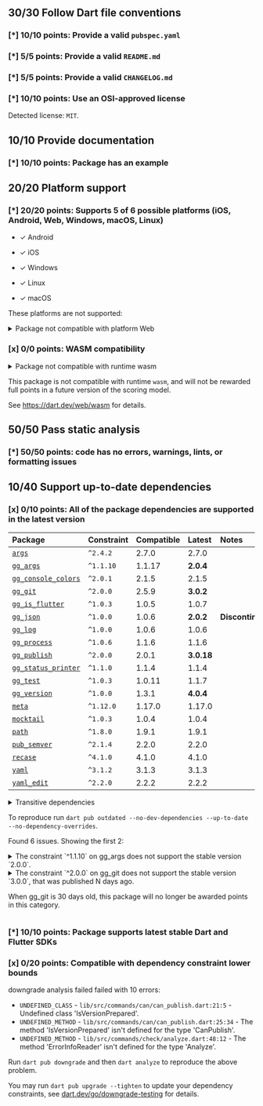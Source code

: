 ## 30/30 Follow Dart file conventions

### [*] 10/10 points: Provide a valid `pubspec.yaml`

### [*] 5/5 points: Provide a valid `README.md`

### [*] 5/5 points: Provide a valid `CHANGELOG.md`

### [*] 10/10 points: Use an OSI-approved license

Detected license: `MIT`.


## 10/10 Provide documentation

### [*] 10/10 points: Package has an example


## 20/20 Platform support

### [*] 20/20 points: Supports 5 of 6 possible platforms (**iOS**, **Android**, Web, **Windows**, **macOS**, **Linux**)

* ✓ Android

* ✓ iOS

* ✓ Windows

* ✓ Linux

* ✓ macOS


These platforms are not supported:

<details>
<summary>
Package not compatible with platform Web
</summary>

Because:
* `package:gg/gg.dart` that imports:
* `package:gg/src/tools/checks.dart` that imports:
* `package:gg_publish/gg_publish.dart` that imports:
* `package:gg_publish/src/commands/publish.dart` that imports:
* `package:gg_version/gg_version.dart` that imports:
* `package:gg_version/src/commands/published_version.dart` that imports:
* `package:gg_args/gg_args.dart` that imports:
* `package:gg_args/src/missing_sub_commands.dart` that imports:
* `dart:io`
</details>

### [x] 0/0 points: WASM compatibility

<details>
<summary>
Package not compatible with runtime wasm
</summary>

Because:
* `package:gg/gg.dart` that imports:
* `package:gg/src/tools/checks.dart` that imports:
* `package:gg_publish/gg_publish.dart` that imports:
* `package:gg_publish/src/commands/publish.dart` that imports:
* `package:gg_version/gg_version.dart` that imports:
* `package:gg_version/src/commands/published_version.dart` that imports:
* `package:gg_args/gg_args.dart` that imports:
* `package:gg_args/src/missing_sub_commands.dart` that imports:
* `dart:io`
</details>

This package is not compatible with runtime `wasm`, and will not be rewarded full points in a future version of the scoring model.

See https://dart.dev/web/wasm for details.


## 50/50 Pass static analysis

### [*] 50/50 points: code has no errors, warnings, lints, or formatting issues


## 10/40 Support up-to-date dependencies

### [x] 0/10 points: All of the package dependencies are supported in the latest version

|Package|Constraint|Compatible|Latest|Notes|
|:-|:-|:-|:-|:-|
|[`args`]|`^2.4.2`|2.7.0|2.7.0||
|[`gg_args`]|`^1.1.10`|1.1.17|**2.0.4**||
|[`gg_console_colors`]|`^2.0.1`|2.1.5|2.1.5||
|[`gg_git`]|`^2.0.0`|2.5.9|**3.0.2**||
|[`gg_is_flutter`]|`^1.0.3`|1.0.5|1.0.7||
|[`gg_json`]|`^1.0.0`|1.0.6|**2.0.2**|**Discontinued**|
|[`gg_log`]|`^1.0.0`|1.0.6|1.0.6||
|[`gg_process`]|`^1.0.6`|1.1.6|1.1.6||
|[`gg_publish`]|`^2.0.0`|2.0.1|**3.0.18**||
|[`gg_status_printer`]|`^1.1.0`|1.1.4|1.1.4||
|[`gg_test`]|`^1.0.3`|1.0.11|1.1.7||
|[`gg_version`]|`^1.0.0`|1.3.1|**4.0.4**||
|[`meta`]|`^1.12.0`|1.17.0|1.17.0||
|[`mocktail`]|`^1.0.3`|1.0.4|1.0.4||
|[`path`]|`^1.8.0`|1.9.1|1.9.1||
|[`pub_semver`]|`^2.1.4`|2.2.0|2.2.0||
|[`recase`]|`^4.1.0`|4.1.0|4.1.0||
|[`yaml`]|`^3.1.2`|3.1.3|3.1.3||
|[`yaml_edit`]|`^2.2.0`|2.2.2|2.2.2||

<details><summary>Transitive dependencies</summary>

|Package|Constraint|Compatible|Latest|Notes|
|:-|:-|:-|:-|:-|
|[`async`]|-|2.13.0|2.13.0||
|[`boolean_selector`]|-|2.1.2|2.1.2||
|[`checked_yaml`]|-|2.0.4|2.0.4||
|[`collection`]|-|1.19.1|1.19.1||
|[`colorize`]|-|3.0.0|3.0.0||
|[`gg_capture_print`]|-|1.0.9|1.0.9||
|[`gg_hash`]|-|1.0.4|1.0.4||
|[`gg_is_github`]|-|1.0.6|1.0.6||
|[`gg_project_root`]|-|1.0.2|1.0.4||
|[`http`]|-|1.5.0|1.5.0||
|[`http_parser`]|-|4.1.2|4.1.2||
|[`json_annotation`]|-|4.9.0|4.9.0||
|[`matcher`]|-|0.12.17|0.12.17||
|[`pubspec_parse`]|-|1.5.0|1.5.0||
|[`source_span`]|-|1.10.1|1.10.1||
|[`stack_trace`]|-|1.12.1|1.12.1||
|[`stream_channel`]|-|2.1.4|2.1.4||
|[`string_scanner`]|-|1.4.1|1.4.1||
|[`term_glyph`]|-|1.2.2|1.2.2||
|[`test_api`]|-|0.7.7|0.7.7||
|[`typed_data`]|-|1.4.0|1.4.0||
|[`web`]|-|1.1.1|1.1.1||
</details>

To reproduce run `dart pub outdated --no-dev-dependencies --up-to-date --no-dependency-overrides`.

[`args`]: https://pub.dev/packages/args
[`gg_args`]: https://pub.dev/packages/gg_args
[`gg_console_colors`]: https://pub.dev/packages/gg_console_colors
[`gg_git`]: https://pub.dev/packages/gg_git
[`gg_is_flutter`]: https://pub.dev/packages/gg_is_flutter
[`gg_json`]: https://pub.dev/packages/gg_json
[`gg_log`]: https://pub.dev/packages/gg_log
[`gg_process`]: https://pub.dev/packages/gg_process
[`gg_publish`]: https://pub.dev/packages/gg_publish
[`gg_status_printer`]: https://pub.dev/packages/gg_status_printer
[`gg_test`]: https://pub.dev/packages/gg_test
[`gg_version`]: https://pub.dev/packages/gg_version
[`meta`]: https://pub.dev/packages/meta
[`mocktail`]: https://pub.dev/packages/mocktail
[`path`]: https://pub.dev/packages/path
[`pub_semver`]: https://pub.dev/packages/pub_semver
[`recase`]: https://pub.dev/packages/recase
[`yaml`]: https://pub.dev/packages/yaml
[`yaml_edit`]: https://pub.dev/packages/yaml_edit
[`async`]: https://pub.dev/packages/async
[`boolean_selector`]: https://pub.dev/packages/boolean_selector
[`checked_yaml`]: https://pub.dev/packages/checked_yaml
[`collection`]: https://pub.dev/packages/collection
[`colorize`]: https://pub.dev/packages/colorize
[`gg_capture_print`]: https://pub.dev/packages/gg_capture_print
[`gg_hash`]: https://pub.dev/packages/gg_hash
[`gg_is_github`]: https://pub.dev/packages/gg_is_github
[`gg_project_root`]: https://pub.dev/packages/gg_project_root
[`http`]: https://pub.dev/packages/http
[`http_parser`]: https://pub.dev/packages/http_parser
[`json_annotation`]: https://pub.dev/packages/json_annotation
[`matcher`]: https://pub.dev/packages/matcher
[`pubspec_parse`]: https://pub.dev/packages/pubspec_parse
[`source_span`]: https://pub.dev/packages/source_span
[`stack_trace`]: https://pub.dev/packages/stack_trace
[`stream_channel`]: https://pub.dev/packages/stream_channel
[`string_scanner`]: https://pub.dev/packages/string_scanner
[`term_glyph`]: https://pub.dev/packages/term_glyph
[`test_api`]: https://pub.dev/packages/test_api
[`typed_data`]: https://pub.dev/packages/typed_data
[`web`]: https://pub.dev/packages/web

Found 6 issues. Showing the first 2:

<details>
<summary>
The constraint `^1.1.10` on gg_args does not support the stable version `2.0.0`.
</summary>

Try running `dart pub upgrade --major-versions gg_args` to update the constraint.
</details>

<details>
<summary>
The constraint `^2.0.0` on gg_git does not support the stable version `3.0.0`, that was published N days ago. 

 When gg_git is 30 days old, this package will no longer be awarded points in this category.
</summary>

Try running `dart pub upgrade --major-versions gg_git` to update the constraint.
</details>

### [*] 10/10 points: Package supports latest stable Dart and Flutter SDKs

### [x] 0/20 points: Compatible with dependency constraint lower bounds

downgrade analysis failed failed with 10 errors:

 - `UNDEFINED_CLASS` - `lib/src/commands/can/can_publish.dart:21:5` - Undefined class 'IsVersionPrepared'.
 - `UNDEFINED_METHOD` - `lib/src/commands/can/can_publish.dart:25:34` - The method 'IsVersionPrepared' isn't defined for the type 'CanPublish'.
 - `UNDEFINED_METHOD` - `lib/src/commands/check/analyze.dart:48:12` - The method 'ErrorInfoReader' isn't defined for the type 'Analyze'.

Run `dart pub downgrade` and then `dart analyze` to reproduce the above problem.

You may run `dart pub upgrade --tighten` to update your dependency constraints, see [dart.dev/go/downgrade-testing](https://dart.dev/go/downgrade-testing) for details.
